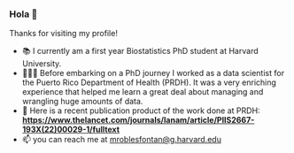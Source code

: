 ### Hola 👋

Thanks for visiting my profile! 

- 📚 I currently am a first year Biostatistics PhD student at Harvard University. 
- 👩🏻‍💻 Before embarking on a PhD journey I worked as a data scientist for the Puerto Rico Department of Health (PRDH). It was a very enriching experience that helped me learn a great deal about managing and wrangling huge amounts of data. 
- 📄 Here is a recent publication product of the work done at PRDH: **https://www.thelancet.com/journals/lanam/article/PIIS2667-193X(22)00029-1/fulltext**
- 📫 you can reach me at mroblesfontan@g.harvard.edu

<!--
**roblesm15/roblesm15** is a ✨ _special_ ✨ repository because its `README.md` (this file) appears on your GitHub profile.

Here are some ideas to get you started:

- 🔭 I’m currently working on ...
- 🌱 I’m currently learning ...
- 👯 I’m looking to collaborate on ...
- 🤔 I’m looking for help with ...
- 💬 Ask me about ...
- 📫 How to reach me: ...
- 😄 Pronouns: ...
- ⚡ Fun fact: ...
-->
